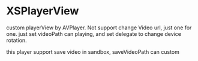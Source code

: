 # XSPlayerView
custom playerView by AVPlayer.
Not support change Video url, just one for one. 
just set videoPath can playing, and set delegate to change device rotation.

this player support save video in sandbox, saveVideoPath can custom

